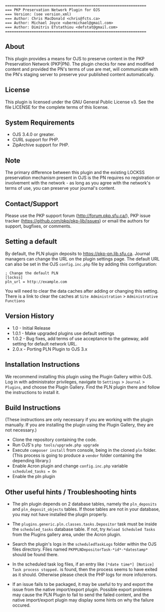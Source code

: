 ```
================================================================
=== PKP Preservation Network Plugin for OJS
=== Version: (see version.xml)
=== Author: Chris MacDonald <chris@fcts.ca>
=== Author: Michael Joyce <ubermichael@gmail.com>
=== Author: Dimitris Efstathiou <defstat@gmail.com>
================================================================
```

## About

This plugin provides a means for OJS to preserve content in the PKP
Preservation Network (PKP|PN). The plugin checks for new and modified content
and provided the PN's terms of use are met, will communicate with the PN's
staging server to preserve your published content automatically.

## License

This plugin is licensed under the GNU General Public License v3. See the
file LICENSE for the complete terms of this license.

## System Requirements

* OJS 3.4.0 or greater.
* CURL support for PHP.
* ZipArchive support for PHP.

## Note

The primary difference between this plugin and the existing LOCKSS preservation
mechanism present in OJS is the PN requires no registration or involvement with
the network - as long as you agree with the network's terms of use, you can
preserve your journal's content.

## Contact/Support

Please use the PKP support forum (http://forum.pkp.sfu.ca/), PKP issue
tracker (https://github.com/pkp/pkp-lib/issues) or email the authors for
support, bugfixes, or comments.

## Setting a default

By default, the PLN plugin deposits to https://pkp-pn.lib.sfu.ca. Journal
managers can change the URL on the plugin settings page. The default URL can
also be set in the OJS `config.inc.php` file by adding this configuration:
```
; Change the default PLN
[lockss]
pln_url = http://example.com
```
You will need to clear the data caches after adding or changing this setting.
There is a link to clear the caches at
`Site Administration` > `Administrative Functions`

## Version History

* 1.0	- Initial Release
* 1.0.1	- Make upgraded plugins use default settings
* 1.0.2	- Bug fixes, add terms of use acceptance to the gateway, add setting for
          default network URL. 
* 2.0.x	- Porting PLN Plugin to OJS 3.x

## Installation Instructions

We recommend installing this plugin using the Plugin Gallery within OJS. Log in
with administrator privileges, navigate to `Settings` > `Journal` > `Plugins`, and
choose the Plugin Gallery. Find the PLN plugin there and follow the
instructions to install it.

## Build Instructions

(These instructions are only necessary if you are working with the plugin
manually. If you are installing the plugin using the Plugin Gallery, they are
not necessary.)

- Clone the repository containing the code.
- Run OJS's `php tools/upgrade.php upgrade`
- Execute `composer install` from console, being in the cloned `pln` folder.
  (This process is going to produce a `vendor` folder containing the depending
  library.)
- Enable Acron plugin and change `config.inc.php` variable `scheduled_tasks = On`
- Enable the pln plugin

## Other useful hints / Troubleshooting hints

- The pln plugin depends on 2 database tables, namely the `pln_deposits` and
  `pln_deposit_objects` tables. If those tables are not in your database, you
  may not have installed the plugin properly.

- The `plugins.generic.pln.classes.tasks.Depositor` task must be inside the
  `scheduled_tasks` database table. If not, try `Reload Scheduled Tasks` from
  the Plugins gallery area, under the Acron plugin.

- Search the plugin's logs in the `scheduledTaskLogs` folder within the OJS
  files directory. Files named `PKPPLNDepositorTask-*id*-*datestamp*` should
  be found there.

- In the scheduled task log files, if an entry like `[*date time*] [Notice] Task
  process stopped.` is found, then the process seems to have exited as it
  should. Otherwise please check the PHP logs for more info/errors.

- If an issue fails to be packaged, it may be useful to try and export the issue
  from the native import/export plugin. Possible export problems may cause the
  PLN Plugin to fail to send the failed content, and the native import/export
  plugin may display some hints on why the failure occured.

